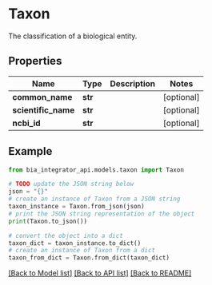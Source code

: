 # Taxon

The classification of a biological entity.

## Properties

Name | Type | Description | Notes
------------ | ------------- | ------------- | -------------
**common_name** | **str** |  | [optional] 
**scientific_name** | **str** |  | [optional] 
**ncbi_id** | **str** |  | [optional] 

## Example

```python
from bia_integrator_api.models.taxon import Taxon

# TODO update the JSON string below
json = "{}"
# create an instance of Taxon from a JSON string
taxon_instance = Taxon.from_json(json)
# print the JSON string representation of the object
print(Taxon.to_json())

# convert the object into a dict
taxon_dict = taxon_instance.to_dict()
# create an instance of Taxon from a dict
taxon_from_dict = Taxon.from_dict(taxon_dict)
```
[[Back to Model list]](../README.md#documentation-for-models) [[Back to API list]](../README.md#documentation-for-api-endpoints) [[Back to README]](../README.md)



